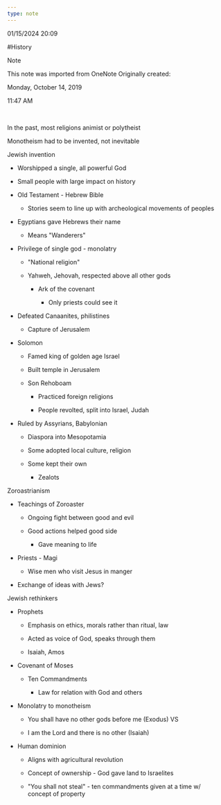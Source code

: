 ```yaml
---
type: note
---
```

01/15/2024 20:09

  #History 

>[!note]
>This note was imported from OneNote 
>Originally created:
>
>Monday, October 14, 2019
>
>11:47 AM

 

In the past, most religions animist or polytheist

Monotheism had to be invented, not inevitable

Jewish invention

-   Worshipped a single, all powerful God

-   Small people with large impact on history

-   Old Testament - Hebrew Bible

    -   Stories seem to line up with archeological movements of peoples

-   Egyptians gave Hebrews their name

    -   Means "Wanderers"

-   Privilege of single god - monolatry

    -   "National religion"

    -   Yahweh, Jehovah, respected above all other gods

        -   Ark of the covenant

            -   Only priests could see it

-   Defeated Canaanites, philistines

    -   Capture of Jerusalem

-   Solomon

    -   Famed king of golden age Israel

    -   Built temple in Jerusalem

    -   Son Rehoboam

        -   Practiced foreign religions

        -   People revolted, split into Israel, Judah

-   Ruled by Assyrians, Babylonian

    -   Diaspora into Mesopotamia

    -   Some adopted local culture, religion

    -   Some kept their own

        -   Zealots

Zoroastrianism

-   Teachings of Zoroaster

    -   Ongoing fight between good and evil

    -   Good actions helped good side

        -   Gave meaning to life

-   Priests - Magi

    -   Wise men who visit Jesus in manger

-   Exchange of ideas with Jews?

Jewish rethinkers

-   Prophets

    -   Emphasis on ethics, morals rather than ritual, law

    -   Acted as voice of God, speaks through them

    -   Isaiah, Amos

-   Covenant of Moses

    -   Ten Commandments

        -   Law for relation with God and others

-   Monolatry to monotheism

    -   You shall have no other gods before me (Exodus) VS

    -   I am the Lord and there is no other (Isaiah)

-   Human dominion

    -   Aligns with agricultural revolution

    -   Concept of ownership - God gave land to Israelites

    -   "You shall not steal" - ten commandments given at a time w/ concept of property
